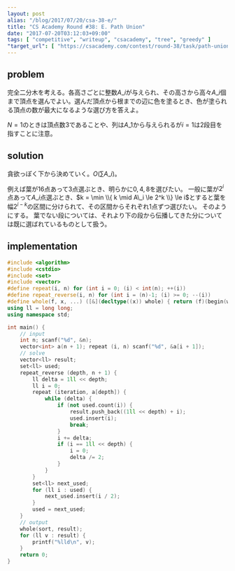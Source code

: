 ```yaml
---
layout: post
alias: "/blog/2017/07/20/csa-38-e/"
title: "CS Academy Round #38: E. Path Union"
date: "2017-07-20T03:12:03+09:00"
tags: [ "competitive", "writeup", "csacademy", "tree", "greedy" ]
"target_url": [ "https://csacademy.com/contest/round-38/task/path-union/" ]
---
```


## problem

完全二分木を考える。各高さごとに整数$A\_i$が与えられ、その高さから高々$A\_i$個まで頂点を選んでよい。選んだ頂点から根までの辺に色を塗るとき、色が塗られる頂点の数が最大になるような選び方を答えよ。

$N = 1$のときは頂点数$3$であることや、列は$A\_1$から与えられるが$i = 1$は$2$段目を指すことに注意。

## solution

貪欲っぽく下から決めていく。$O(\sum A\_i)$。

例えば葉が$16$点あって$3$点選ぶとき、明らかに$0, 4, 8$を選びたい。
一般に葉が$2^i$点あって$A\_i$点選ぶとき、$k = \min \\{ k \mid A\_i \le 2^k \\} \le i$とすると葉を幅$2^{i - k}$の区間に分けられて、その区間からそれぞれ$1$点ずつ選びたい。
そのようにする。
葉でない段については、それより下の段から伝播してきた分については既に選ばれているものとして扱う。

## implementation

``` c++
#include <algorithm>
#include <cstdio>
#include <set>
#include <vector>
#define repeat(i, n) for (int i = 0; (i) < int(n); ++(i))
#define repeat_reverse(i, n) for (int i = (n)-1; (i) >= 0; --(i))
#define whole(f, x, ...) ([&](decltype((x)) whole) { return (f)(begin(whole), end(whole), ## __VA_ARGS__); })(x)
using ll = long long;
using namespace std;

int main() {
    // input
    int n; scanf("%d", &n);
    vector<int> a(n + 1); repeat (i, n) scanf("%d", &a[i + 1]);
    // solve
    vector<ll> result;
    set<ll> used;
    repeat_reverse (depth, n + 1) {
        ll delta = 1ll << depth;
        ll i = 0;
        repeat (iteration, a[depth]) {
            while (delta) {
                if (not used.count(i)) {
                    result.push_back((1ll << depth) + i);
                    used.insert(i);
                    break;
                }
                i += delta;
                if (i == 1ll << depth) {
                    i = 0;
                    delta /= 2;
                }
            }
        }
        set<ll> next_used;
        for (ll i : used) {
            next_used.insert(i / 2);
        }
        used = next_used;
    }
    // output
    whole(sort, result);
    for (ll v : result) {
        printf("%lld\n", v);
    }
    return 0;
}
```

